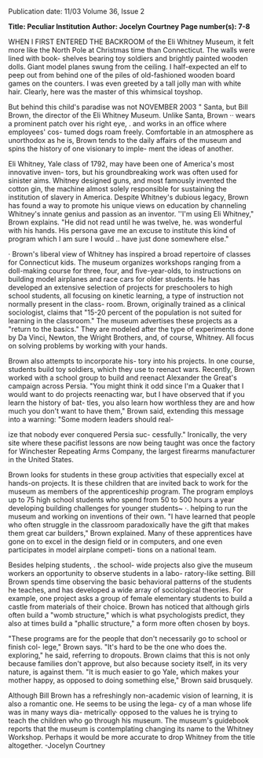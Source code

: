 Publication date: 11/03
Volume 36, Issue 2

**Title: Peculiar Institution**
**Author: Jocelyn Courtney**
**Page number(s): 7-8**

WHEN I FIRST ENTERED THE BACKROOM of 
the Eli Whitney Museum, it felt more like the 
North 
Pole 
at 
Christmas time 
than 
Connecticut. The walls were lined with book-
shelves bearing toy soldiers and brightly 
painted wooden dolls. Giant model planes 
swung from the ceiling. I half-expected an elf 
to peep out from behind one of the piles of 
old-fashioned wooden board games on the 
counters. I was even greeted by a tall jolly 
man with white hair. Clearly, here was the 
master of this whimsical toyshop. 


But behind this child's paradise was not 
NOVEMBER 2003 
" 
Santa, but Bill Brown, the director of the Eli 
Whitney Museum. Unlike Santa, Brown ·· 
wears a prominent patch over his right eye, 
. and works in an office where employees' cos-
tumed dogs roam freely. Comfortable in an 
atmosphere as unorthodox as he is, Brown 
tends to the daily affairs of the museum and 
spins the history of one visionary to imple-
ment the ideas of another. 


Eli Whitney, Yale class of 1792, may have 
been one of America's most innovative inven-
tors, but his groundbreaking work was often 
used for sinister aims. Whitney designed 
guns, and most famously invented the cotton 
gin, the machine almost solely responsible for 
sustaining the institution of slavery in 
America. Despite Whitney's dubious legacy, 
Brown has found a way to promote his 
unique views on education by channeling 
Whitney's innate genius and passion as an 
inventor. ''I'm using Eli Whitney," Brown 
explains. "He did not read until he was 
twelve, he. was wonderful with his hands. His 
persona gave me an excuse to institute this 
kind of program which I am sure I would 
.. have just done somewhere else." 


· Brown's liberal view of Whitney has 
inspired a broad repertoire of classes for 
Connecticut kids. The museum organizes 
workshops ranging from a doll-making 
course for three, four, and five-year-olds, to 
instructions on building model airplanes and 
race cars for older students. He has developed 
an extensive selection of projects for 
preschoolers to high school students, all 
focusing on kinetic learning, a type of 
instruction not normally present in the class-
room. Brown, originally trained as a clinical 
sociologist, claims that "15-20 percent of the 
population is not suited for learning in the 
classroom." The museum advertises these 
projects as a "return to the basics." They are 
modeled after the type of experiments done 
by Da Vinci, Newton, the Wright Brothers, 
and, of course, Whitney. All focus on solving 
problems by working with your hands. 


Brown also attempts to incorporate his-
tory into his projects. In one course, students 
build toy soldiers, which they use to reenact 
wars. Recently, Brown worked with a school 
group to build and reenact Alexander the 
Great's campaign across Persia. "You might 
think it odd since I'm a Quaker that I would 
want to do projects reenacting war, but I have 
observed that if you learn the history of bat-
tles, you also learn how worthless they are and 
how much you don't want to have them," 
Brown said, extending this message into a 
warning: "Some modern leaders should real-


ize that nobody ever conquered Persia suc-
cessfully." Ironically, the very site where these 
pacifist lessons are now being taught was once 
the factory for Winchester Repeating Arms 
Company, the largest firearms manufacturer 
in the United States. 


Brown looks for students in these group 
activities that especially excel at hands-on 
projects. It is these children that are invited 
back to work for the museum as members of 
the apprenticeship program. The program 
employs up to 75 high school students who 
spend from 50 to 500 hours a year developing 
building challenges for younger students~ ·. 
helping to run the museum and working on 
inventions of their own. "I have learned that 
people who often struggle in the classroom 
paradoxically have the gift that makes them 
great car builders," Brown explained. Many 
of these apprentices have gone on to excel in 
the design field or in computers, and one 
even participates in model airplane competi-
tions on a national team. 


Besides helping students, . the school-
wide projects also give the museum workers 
an opportunity to observe students in a labo-
ratory-like setting. Bill Brown spends time 
observing the basic behavioral patterns of the 
students he teaches, and has developed a wide 
array of sociological theories. For example, 
one project asks a group of female elementary 
students to build a castle from materials of 
their choice. Brown has noticed that although 
girls often build a "womb structure," which is 
what psychologists predict, they also at times 
build a "phallic structure," a form more often 
chosen by boys. 


"These programs are for the people that 
don't necessarily go to school or finish col-
lege," Brown says. "It's hard to be the one 
who does the. exploring," he said, referring to 
dropouts. Brown claims that this is not only 
because families don't approve, but also 
because society itself, in its very nature, is 
against them. "It is much easier to go Yale, 
which makes your mother happy, as opposed 
to doing something else," Brown said 
brusquely. 


Although Bill Brown has a refreshingly 
non-academic vision of learning, it is also a 
romantic one. He seems to be using the lega-
cy of a man whose life was in many ways dia-
metrically· opposed to the values he is trying 
to teach the children who go through his 
museum. The museum's guidebook reports 
that the museum is contemplating changing 
its name to the Whitney Workshop. Perhaps 
it would be more accurate to drop Whitney 
from the title altogether. 
-Jocelyn Courtney